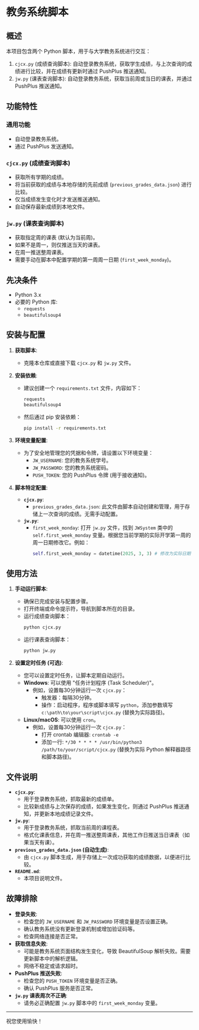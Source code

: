 # 教务系统脚本

## 概述

本项目包含两个 Python 脚本，用于与大学教务系统进行交互：

1.  `cjcx.py` (成绩查询脚本): 自动登录教务系统，获取学生成绩，与上次查询的成绩进行比较，并在成绩有更新时通过 PushPlus 推送通知。
2.  `jw.py` (课表查询脚本): 自动登录教务系统，获取当前周或当日的课表，并通过 PushPlus 推送通知。

## 功能特性

### 通用功能
*   自动登录教务系统。
*   通过 PushPlus 发送通知。

### `cjcx.py` (成绩查询脚本)
*   获取所有学期的成绩。
*   将当前获取的成绩与本地存储的先前成绩 (`previous_grades_data.json`) 进行比较。
*   仅当成绩发生变化时才发送推送通知。
*   自动保存最新成绩到本地文件。

### `jw.py` (课表查询脚本)
*   获取指定周的课表 (默认为当前周)。
*   如果不是周一，则仅推送当天的课表。
*   在周一推送整周课表。
*   需要手动在脚本中配置学期的第一周周一日期 (`first_week_monday`)。

## 先决条件

*   Python 3.x
*   必要的 Python 库:
    *   `requests`
    *   `beautifulsoup4`

## 安装与配置

1.  **获取脚本**:
    *   克隆本仓库或直接下载 `cjcx.py` 和 `jw.py` 文件。

2.  **安装依赖**:
    *   建议创建一个 `requirements.txt` 文件，内容如下：
        ```txt
        requests
        beautifulsoup4
        ```
    *   然后通过 pip 安装依赖：
        ```bash
        pip install -r requirements.txt
        ```

3.  **环境变量配置**:
    *   为了安全地管理您的凭据和令牌，请设置以下环境变量：
        *   `JW_USERNAME`: 您的教务系统学号。
        *   `JW_PASSWORD`: 您的教务系统密码。
        *   `PUSH_TOKEN`: 您的 PushPlus 令牌 (用于接收通知)。

4.  **脚本特定配置**:
    *   **`cjcx.py`**:
        *   `previous_grades_data.json`: 此文件由脚本自动创建和管理，用于存储上一次查询的成绩。无需手动配置。
    *   **`jw.py`**:
        *   `first_week_monday`: 打开 `jw.py` 文件，找到 `JWSystem` 类中的 `self.first_week_monday` 变量。根据您当前学期的实际开学第一周的周一日期修改它。例如：
            ```python
            self.first_week_monday = datetime(2025, 3, 3) # 修改为实际日期
            ```

## 使用方法

1.  **手动运行脚本**:
    *   确保已完成安装与配置步骤。
    *   打开终端或命令提示符，导航到脚本所在的目录。
    *   运行成绩查询脚本：
        ```bash
        python cjcx.py
        ```
    *   运行课表查询脚本：
        ```bash
        python jw.py
        ```

2.  **设置定时任务 (可选)**:
    *   您可以设置定时任务，让脚本定期自动运行。
    *   **Windows**: 可以使用 "任务计划程序 (Task Scheduler)"。
        *   例如，设置每30分钟运行一次 `cjcx.py`：
            *   触发器：每隔30分钟。
            *   操作：启动程序，程序或脚本填写 `python`，添加参数填写 `c:\path\to\your\script\cjcx.py` (替换为实际路径)。
    *   **Linux/macOS**: 可以使用 `cron`。
        *   例如，设置每30分钟运行一次 `cjcx.py`：
            *   打开 crontab 编辑器: `crontab -e`
            *   添加一行: `*/30 * * * * /usr/bin/python3 /path/to/your/script/cjcx.py` (替换为实际 Python 解释器路径和脚本路径)。

## 文件说明

*   **`cjcx.py`**:
    *   用于登录教务系统，抓取最新的成绩单。
    *   比较新成绩与上次保存的成绩，如果发生变化，则通过 PushPlus 推送通知，并更新本地成绩记录文件。
*   **`jw.py`**:
    *   用于登录教务系统，抓取当前周的课程表。
    *   格式化课表信息，并在周一推送整周课表，其他工作日推送当日课表（如果当天有课）。
*   **`previous_grades_data.json` (自动生成)**:
    *   由 `cjcx.py` 脚本生成，用于存储上一次成功获取的成绩数据，以便进行比较。
*   **`README.md`**:
    *   本项目说明文件。

## 故障排除

*   **登录失败**:
    *   检查您的 `JW_USERNAME` 和 `JW_PASSWORD` 环境变量是否设置正确。
    *   确认教务系统没有更新登录机制或增加验证码等。
    *   检查网络连接是否正常。
*   **获取信息失败**:
    *   可能是教务系统页面结构发生变化，导致 BeautifulSoup 解析失败。需要更新脚本中的解析逻辑。
    *   网络不稳定或请求超时。
*   **PushPlus 推送失败**:
    *   检查您的 `PUSH_TOKEN` 环境变量是否正确。
    *   确认 PushPlus 服务是否正常。
*   **`jw.py` 课表周次不正确**:
    *   请务必正确配置 `jw.py` 脚本中的 `first_week_monday` 变量。

---

祝您使用愉快！

